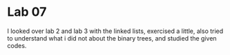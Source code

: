 # Lab 07

I looked over lab 2 and lab 3 with the linked lists, exercised a little, also tried to understand what i did not about the
binary trees, and studied the given codes.


